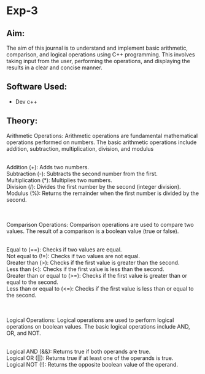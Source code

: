 # Exp-3
## Aim:
The aim of this journal is to understand and implement basic arithmetic, comparison, and logical operations using C++ programming. This involves taking input from the user, performing the operations, and displaying the results in a clear and concise manner.

## Software Used:
- Dev c++

## Theory:
Arithmetic Operations:
Arithmetic operations are fundamental mathematical operations performed on numbers. The basic arithmetic operations include addition, subtraction, multiplication, division, and modulus

<br>Addition (+): Adds two numbers.
<br>Subtraction (-): Subtracts the second number from the first.
<br>Multiplication (*): Multiplies two numbers.
<br>Division (/): Divides the first number by the second (integer division).
<br>Modulus (%): Returns the remainder when the first number is divided by the second.

<br><br>Comparison Operations:
Comparison operations are used to compare two values. The result of a comparison is a boolean value (true or false).

<br>Equal to (==): Checks if two values are equal.
<br>Not equal to (!=): Checks if two values are not equal.
<br>Greater than (>): Checks if the first value is greater than the second.
<br>Less than (<): Checks if the first value is less than the second.
<br>Greater than or equal to (>=): Checks if the first value is greater than or equal to the second.
<br>Less than or equal to (<=): Checks if the first value is less than or equal to the second.

<br><br>Logical Operations:
Logical operations are used to perform logical operations on boolean values. The basic logical operations include AND, OR, and NOT.

<br>Logical AND (&&): Returns true if both operands are true.
<br>Logical OR (||): Returns true if at least one of the operands is true.
<br>Logical NOT (!): Returns the opposite boolean value of the operand.
